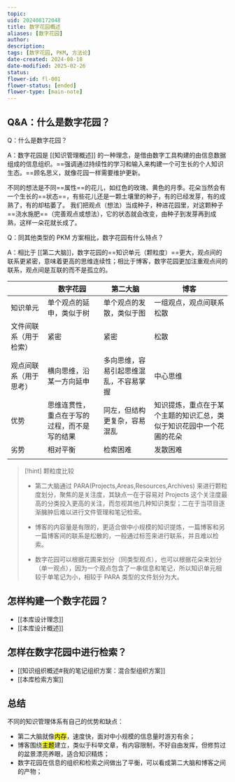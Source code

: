 ```yaml
---
topic: 
uid: 202408172048
title: 数字花园概述
aliases: [数字花园]
author: 
description: 
tags: [数字花园, PKM, 方法论]
date-created: 2024-08-18
date-modified: 2025-02-26
status: 
flower-id: fl-001
flower-status: [ended]
flower-type: [main-note]
---
```


## Q&A：什么是数字花园？

Q：什么是数字花园？

A：数字花园是 [[知识管理概述]] 的一种理念，是借由数字工具构建的由信息数据组成的信息组织。==强调通过持续性的学习和输入来构建一个可生长的个人知识生态。==顾名思义，就像花园一样需要维护更新。

不同的想法是不同==属性==的花儿，如红色的玫瑰、黄色的月季。花朵当然会有一个生长的==状态==，有些花儿还是一颗土壤里的种子，有的已经发芽，有的成熟了，有的却枯萎了。
我们把观点（想法）当成种子，种进花园里，对这颗种子==浇水施肥==（完善观点或想法），它的状态就会改变，由种子到发芽再到成熟，这样一朵花就长成了。

Q：同其他类型的 PKM 方案相比，数字花园有什么特点？

A：相比于 [[第二大脑]]，数字花园的==知识单元（颗粒度）==更大，观点间的联系更紧密，意味着更高的思维连续性；相比于博客，数字花园更加注重观点间的联系，观点间是互联的而不是孤立的。

|             | 数字花园                   | 第二大脑                | 博客                                 |
| ----------- | ---------------------- | ------------------- | ---------------------------------- |
| 知识单元        | 单个观点的延申，类似于树           | 单个观点的发散，类似于图        | 一组观点，观点间联系松散                       |
| 文件间联系（用于检索） | 紧密                     | 紧密                  | 松散                                 |
| 观点间联系（用于思考） | 横向思维，沿某一方向延申           | 多向思维，容易引起思维混乱，不容易掌握 | 中心思维                               |
| 优势          | 思维连贯性，重点在于写的过程，而不是写的结果 | 同左，但结构更复杂，容易混乱      | 知识提炼，重点在于某个主题的知识汇总，类似于知识花园中一个花圃的花朵 |
| 劣势          | 相对平衡                   | 检索困难                | 发散困难                               |
|             |                        |                     |                                    |

> [!hint] 颗粒度比较
> - 第二大脑通过 PARA(Projects,Areas,Resources,Archives) 来进行颗粒度划分，聚焦的是关注度，其缺点一在于容易对 Projects 这个关注度最高的分类投入更高的关注，而忽视其他几种知识类型；二在于当项目逐渐臃肿后难以进行文件管理和笔记检索。
>
> - 博客的内容量是有限的，更适合做中小规模的知识提炼，一篇博客和另一篇博客间的联系是松散的，一般通过标签来进行联系，并且难以检索。
>
> - 数字花园可以根据花圃来划分（同类型观点），也可以根据花朵来划分（单一观点），因为一个观点包含了一串信息和笔记，所以知识单元相较于单笔记为小，相较于 PARA 类型的文件划分为大。

## 怎样构建一个数字花园？

- [[本库设计理念]]
- [[本库设计概述]]

## 怎样在数字花园中进行检索？

- [[知识组织概述#我的笔记组织方案：混合型组织方案]]
- [[本库检索方案]]

## 总结

不同的知识管理体系有自己的优势和缺点：

- 第二大脑就像<mark class="hltr-red">内存</mark>，速度快，面对中小规模的信息量时游刃有余；
- 博客围绕<mark class="hltr-red">主题</mark>建立，类似于科举文章，有内容限制，不好自由发挥，但修剪过的盆景漂亮养眼，适合知识精炼；
- 数字花园在信息的组织和检索之间做出了平衡，可以看成第二大脑和博客之间的产物；
